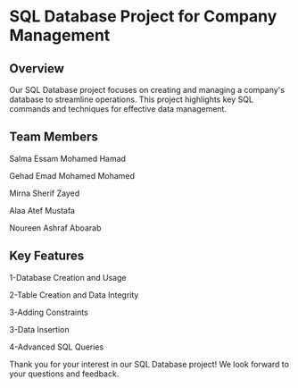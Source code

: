 # SQL Database Project for Company Management

## Overview
Our SQL Database project focuses on creating and managing a company's database to streamline operations. This project highlights key SQL commands and techniques for effective data management.

## Team Members
Salma Essam Mohamed Hamad

Gehad Emad Mohamed Mohamed

Mirna Sherif Zayed

Alaa Atef Mustafa

Noureen Ashraf Aboarab

## Key Features
1-Database Creation and Usage

2-Table Creation and Data Integrity

3-Adding Constraints


3-Data Insertion

4-Advanced SQL Queries



Thank you for your interest in our SQL Database project! We look forward to your questions and feedback.
